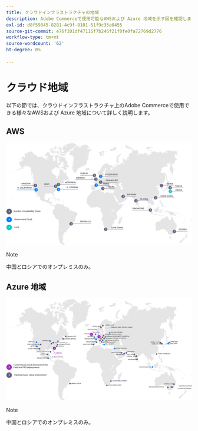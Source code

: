 ```yaml
---
title: クラウドインフラストラクチャの地域
description: Adobe Commerceで使用可能なAWSおよび Azure 地域を示す図を確認します。
exl-id: d8f59845-8281-4c9f-8101-51f9c35a0455
source-git-commit: e76f101df47116f7b246f21f0fe0fa72769d2776
workflow-type: tm+mt
source-wordcount: '62'
ht-degree: 0%

---
```


# クラウド地域

以下の節では、クラウドインフラストラクチャ上のAdobe Commerceで使用できる様々なAWSおよび Azure 地域について詳しく説明します。

## AWS

![AWS地域を示す図](../../../assets/playbooks/aws-regions.svg)

>[!NOTE]
>
> 中国とロシアでのオンプレミスのみ。

## Azure 地域

![Azure 地域を示す図](../../../assets/playbooks/azure-regions.svg)

>[!NOTE]
>
> 中国とロシアでのオンプレミスのみ。
